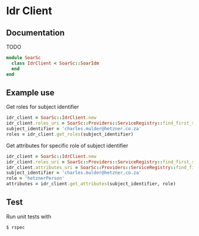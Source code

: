 # Idr Client

## Documentation
TODO

```ruby
module SoarSc
  class IdrClient < SoarSc::SoarIdm
  end
end
```

## Example use

Get roles for subject identifier
```ruby
idr_client = SoarSc::IdrClient.new
idr_client.roles_uri = SoarSc::Providers::ServiceRegistry::find_first_service_uri('idr-staff-get-roles')
subject_identifier = 'charles.mulder@hetzner.co.za'
roles = idr_client.get_roles(subject_identifier)
```

Get attributes for specific role of subject identifier
```ruby
idr_client = SoarSc::IdrClient.new
idr_client.roles_uri = SoarSc::Providers::ServiceRegistry::find_first_service_uri('idr-staff-get-roles')
idr_client.attributes_uri = SoarSc::Providers::ServiceRegistry::find_first_service_uri('idr-staff-get-attributes')
subject_identifier = 'charles.mulder@hetzner.co.za'
role = 'hetznerPerson'
attributes = idr_client.get_attributes(subject_identifier, role)
```

## Test

Run unit tests with
```bash
$ rspec
```
